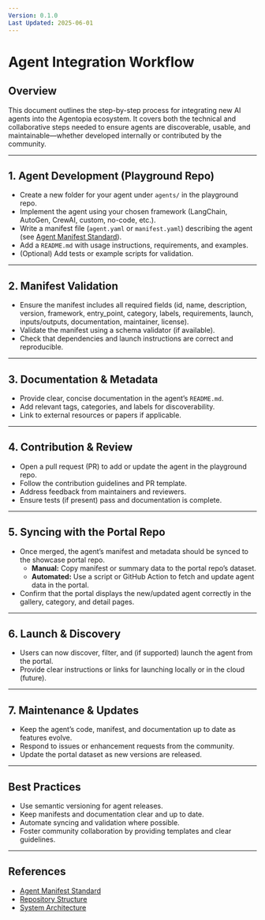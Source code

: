 ```yaml
---
Version: 0.1.0
Last Updated: 2025-06-01
---
```


# Agent Integration Workflow

## Overview

This document outlines the step-by-step process for integrating new AI agents into the Agentopia ecosystem. It covers both the technical and collaborative steps needed to ensure agents are discoverable, usable, and maintainable—whether developed internally or contributed by the community.

---

## 1. Agent Development (Playground Repo)
- Create a new folder for your agent under `agents/` in the playground repo.
- Implement the agent using your chosen framework (LangChain, AutoGen, CrewAI, custom, no-code, etc.).
- Write a manifest file (`agent.yaml` or `manifest.yaml`) describing the agent (see [Agent Manifest Standard](./agent-manifest.md)).
- Add a `README.md` with usage instructions, requirements, and examples.
- (Optional) Add tests or example scripts for validation.

---

## 2. Manifest Validation
- Ensure the manifest includes all required fields (id, name, description, version, framework, entry_point, category, labels, requirements, launch, inputs/outputs, documentation, maintainer, license).
- Validate the manifest using a schema validator (if available).
- Check that dependencies and launch instructions are correct and reproducible.

---

## 3. Documentation & Metadata
- Provide clear, concise documentation in the agent’s `README.md`.
- Add relevant tags, categories, and labels for discoverability.
- Link to external resources or papers if applicable.

---

## 4. Contribution & Review
- Open a pull request (PR) to add or update the agent in the playground repo.
- Follow the contribution guidelines and PR template.
- Address feedback from maintainers and reviewers.
- Ensure tests (if present) pass and documentation is complete.

---

## 5. Syncing with the Portal Repo
- Once merged, the agent’s manifest and metadata should be synced to the showcase portal repo.
  - **Manual:** Copy manifest or summary data to the portal repo’s dataset.
  - **Automated:** Use a script or GitHub Action to fetch and update agent data in the portal.
- Confirm that the portal displays the new/updated agent correctly in the gallery, category, and detail pages.

---

## 6. Launch & Discovery
- Users can now discover, filter, and (if supported) launch the agent from the portal.
- Provide clear instructions or links for launching locally or in the cloud (future).

---

## 7. Maintenance & Updates
- Keep the agent’s code, manifest, and documentation up to date as features evolve.
- Respond to issues or enhancement requests from the community.
- Update the portal dataset as new versions are released.

---

## Best Practices
- Use semantic versioning for agent releases.
- Keep manifests and documentation clear and up to date.
- Automate syncing and validation where possible.
- Foster community collaboration by providing templates and clear guidelines.

---

## References
- [Agent Manifest Standard](./agent-manifest.md)
- [Repository Structure](./repo-structure.md)
- [System Architecture](./architecture.md)

